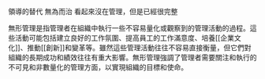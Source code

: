 領導的替代
無為而治
看起來沒在管理，但是已經很完整

無形管理是指管理者在組織中執行一些不容易量化或觀察到的管理活動的過程。這些活動可能包括建立良好的工作氛圍、提高員工的工作滿意度、培養[[企業文化]]、推動[[創新]]和變革等。雖然這些管理活動往往不容易直接衡量，但它們對組織的長期成功和績效往往有重大影響。無形管理強調了管理者需要關注和執行的不可見和非數量化的管理方面，以實現組織的目標和使命。